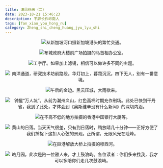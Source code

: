 ```yaml
---
title: 清风徐来（二）
date: 2023-10-21 15:46:23
description: 不辞长作岭南人
tags: [Tan_xiao_you_hong_ru]
category: Zheng_shi_cheng_huang_jyu_lyu_shi
---
```


<style>
	p{
		text-indent: 0 em;
		text-align: center;
	}
</style>

![从新加坡河口摄新加坡港头的繁忙交通。](/assets/img/20231021/IMG_2820.jpeg "从新加坡河口摄新加坡港头的繁忙交通。")

![布城政府大楼前广场拍摄的马首相办公室。](/assets/img/20231021/IMG_2095.jpeg "布城政府大楼前广场拍摄的马首相办公室。")

![工字厅。如果加上滤镜，相信可以做许多不同的主题。](/assets/img/20231021/IMG_3416.jpeg "工字厅。如果加上滤镜，相信可以做许多不同的主题。")

![南洋通道，研究技术坊前路段。华灯初上，暮霭沉沉，四下无人，别有一番意境。](/assets/img/20231021/IMG_3737.jpeg "南洋通道，研究技术坊前路段。华灯初上，暮霭沉沉，四下无人，别有一番意境。")

![午后的金边。黑云压城，大雨欲来。](/assets/img/20231021/IMG_20230628_164948.jpg "午后的金边。黑云压城，大雨欲来。")

![钟屋“万人坑”。从前为潮州义山，红色高棉时期充作刑场。此处已快到干丹省，我到了此处，才体会到《奥斯维辛没有什么新闻》的深切内涵。](/assets/img/20231021/IMG_3960.jpeg "钟屋“万人坑”。从前为潮州义山，红色高棉时期充作刑场。此处已快到干丹省，我到了此处，才体会到《奥斯维辛没有什么新闻》的深切内涵。")

![在不高不低的地方拍摄的香港中国银行大厦等。](/assets/img/20231021/IMG_4157.jpeg "在不高不低的地方拍摄的香港中国银行大厦等。")

![黄山的日落。当天天气很差，只有到日落时，稍放晴几十分钟——正好方便了我们捕捉下这扣人心弦的景观。正所谓，无限风光在险峰。](/assets/img/20231021/IMG_4366.jpeg "黄山的日落。当天天气很差，只有到日落时，稍放晴几十分钟——正好方便了我们捕捉下这扣人心弦的景观。正所谓，无限风光在险峰。")

![在巨港解放大桥上拍摄的穆西河。](/assets/img/20231021/IMG_3988.jpeg "在巨港解放大桥上拍摄的穆西河。")

![皓月园。此次是陪一位雅人来，才上鼓浪屿。各位读者：你们多来找我，我才可以多陪你们走几次鼓浪屿。](/assets/img/20231021/IMG_4582.jpeg "皓月园。此次是陪一位雅人来，才上鼓浪屿。各位读者：你们多来找我，我才可以多陪你们走几次鼓浪屿。")

